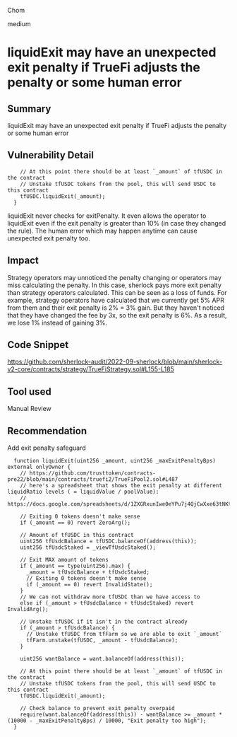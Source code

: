 Chom

medium

# liquidExit may have an unexpected exit penalty if TrueFi adjusts the penalty or some human error

## Summary
liquidExit may have an unexpected exit penalty if TrueFi adjusts the penalty or some human error

## Vulnerability Detail
```solidity
    // At this point there should be at least `_amount` of tfUSDC in the contract
    // Unstake tfUSDC tokens from the pool, this will send USDC to this contract
    tfUSDC.liquidExit(_amount);
  }
```

liquidExit never checks for exitPenalty. It even allows the operator to liquidExit even if the exit penalty is greater than 10% (in case they changed the rule). The human error which may happen anytime can cause unexpected exit penalty too.

## Impact
Strategy operators may unnoticed the penalty changing or operators may miss calculating the penalty. In this case, sherlock pays more exit penalty than strategy operators calculated. This can be seen as a loss of funds. For example, strategy operators have calculated that we currently get 5% APR from them and their exit penalty is 2% = 3% gain. But they haven't noticed that they have changed the fee by 3x, so the exit penalty is 6%. As a result, we lose 1% instead of gaining 3%.

## Code Snippet

https://github.com/sherlock-audit/2022-09-sherlock/blob/main/sherlock-v2-core/contracts/strategy/TrueFiStrategy.sol#L155-L185

## Tool used

Manual Review

## Recommendation
Add exit penalty safeguard

```solidity
  function liquidExit(uint256 _amount, uint256 _maxExitPenaltyBps) external onlyOwner {
    // https://github.com/trusttoken/contracts-pre22/blob/main/contracts/truefi2/TrueFiPool2.sol#L487
    // here's a spreadsheet that shows the exit penalty at different liquidRatio levels ( = liquidValue / poolValue):
    // https://docs.google.com/spreadsheets/d/1ZXGRxunIwe0eYPu7j4QjCwXxe63tNKtpCvRiJnqK0jo/edit#gid=0

    // Exiting 0 tokens doesn't make sense
    if (_amount == 0) revert ZeroArg();

    // Amount of tfUSDC in this contract
    uint256 tfUsdcBalance = tfUSDC.balanceOf(address(this));
    uint256 tfUsdcStaked = _viewTfUsdcStaked();

    // Exit MAX amount of tokens
    if (_amount == type(uint256).max) {
      _amount = tfUsdcBalance + tfUsdcStaked;
      // Exiting 0 tokens doesn't make sense
      if (_amount == 0) revert InvalidState();
    }
    // We can not withdraw more tfUSDC than we have access to
    else if (_amount > tfUsdcBalance + tfUsdcStaked) revert InvalidArg();

    // Unstake tfUSDC if it isn't in the contract already
    if (_amount > tfUsdcBalance) {
      // Unstake tfUSDC from tfFarm so we are able to exit `_amount`
      tfFarm.unstake(tfUSDC, _amount - tfUsdcBalance);
    }

    uint256 wantBalance = want.balanceOf(address(this));

    // At this point there should be at least `_amount` of tfUSDC in the contract
    // Unstake tfUSDC tokens from the pool, this will send USDC to this contract
    tfUSDC.liquidExit(_amount);

    // Check balance to prevent exit penalty overpaid
    require(want.balanceOf(address(this)) - wantBalance >= _amount * (10000 - _maxExitPenaltyBps) / 10000, "Exit penalty too high");
  }
```